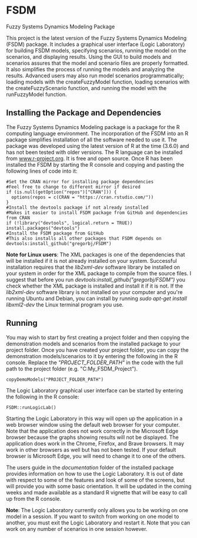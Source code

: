 # FSDM  
Fuzzy Systems Dynamics Modeling Package

This project is the latest version of the Fuzzy Systems Dynamics Modeling (FSDM) package. It includes a graphical user interface (Logic Laboratory) for building FSDM models, specifying scenarios, running the model on the scenarios, and displaying results. Using the GUI to build models and scenarios assures that the model and scenario files are properly formatted. It also simplifies the process of running the models and analyzing the results. Advanced users may also run model scenarios programmatically; loading models with the createFuzzyModel function, loading scenarios with the createFuzzyScenario function, and running the model with the runFuzzyModel function.

## Installing the Package and Dependencies
The Fuzzy Systems Dynamics Modeling package is a package for the R computing language environment. The incorporation of the FSDM into an R package simplifies installation of all the software needed to use it. The package was developed using the latest version of R at the time (3.6.0) and has not been tested with older versions. The R language can be installed from www.r-project.org. It is free and open source. Once R has been installed the FSDM by starting the R console and copying and pasting the following lines of code into it:

```
#Set the CRAN mirror for installing package dependencies
#Feel free to change to different mirror if desired
if (is.null(getOption("repos")["CRAN"])) {
  options(repos = c(CRAN = "https://cran.rstudio.com/"))
}
#Install the devtools package if not already installed
#Makes it easier to install FSDM package from GitHub and dependencies from CRAN
if (!library("devtools", logical.return = TRUE)) install.packages("devtools")
#Install the FSDM package from GitHub
#This also installs all other packages that FSDM depends on
devtools:install_github("gregorbj/FSDM")

```

**Note for Linux users**: The XML packages is one of the dependencies that will be installed if it is not already installed on your system. Successful installation requires that the *lib2xml-dev* software library be installed on your system in order for the XML package to compile from the source files. I suggest that before you run *devtools:install_github("gregorbj/FSDM")* you check whether the XML package is installed and install it if it is not. If the *lib2xml-dev* software library is not installed on your computer and you're running Ubuntu and Debian, you can install by running *sudo apt-get install libxml2-dev* the Linux terminal program you use.

## Running 
You may wish to start by first creating a project folder and then copying the demonstration models and scenarios from the installed package to your project folder. Once you have created your project folder, you can copy the demonstration models/scenarios to it by entering the following in the R console. Replace the *"PROJECT_FOLDER_PATH"* in the code with the full path to the project folder (e.g. "C:My_FSDM_Project").
```
copyDemoModels("PROJECT_FOLDER_PATH")
```

The Logic Laboratory graphical user interface can be started by entering the following in the R console:
```
FSDM::runLogicLab()
```

Starting the Logic Laboratory in this way will open up the application in a web browser window using the default web browser for your computer. Note that the application does not work correctly in the Microsoft Edge browser because the graphs showing results will not be displayed. The application does work in the Chrome, Firefox, and Brave browsers. It may work in other browsers as well but has not been tested. If your default browser is Microsoft Edge, you will need to change it to one of the others.

The users guide in the *documentation* folder of the installed package provides information on how to use the Logic Laboratory. It is out of date with respect to some of the features and look of some of the screens, but will provide you with some basic orientation. It will be updated in the coming weeks and made available as a standard R vignette that will be easy to call up from the R console.

**Note**: The Logic Laboratory currently only allows you to be working on one model in a session. If you want to switch from working on one model to another, you must exit the Logic Laboratory and restart it. Note that you can work on any number of scenarios in one session however.

